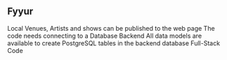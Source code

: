 Fyyur
-----
Local Venues, Artists and shows can be published to the web page
The code needs connecting to a Database Backend
All data models are available to create PostgreSQL tables in the backend database
Full-Stack Code
